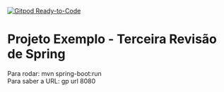 [![Gitpod Ready-to-Code](https://img.shields.io/badge/Gitpod-Ready--to--Code-blue?logo=gitpod)](https://gitpod.io/#https://github.com/mineda/spring-exemplo-3) 

# Projeto Exemplo - Terceira Revisão de Spring
Para rodar: mvn spring-boot:run \
Para saber a URL: gp url 8080
